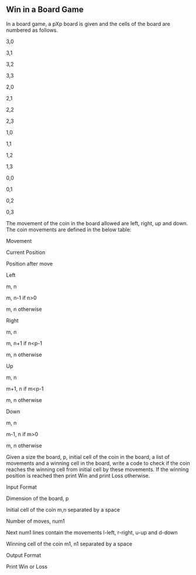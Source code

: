 ## Win in a Board Game

In a board game, a pXp board is given and the cells of the board are numbered as follows.

 

3,0

3,1

3,2

3,3

2,0

2,1

2,2

2,3

1,0

1,1

1,2

1,3

0,0

0,1

0,2

0,3

The movement of the coin in the board allowed are left, right, up and down. The coin movements are defined in the below table:

Movement

Current Position

Position after move

Left

m, n

m, n-1 if n>0

m, n otherwise

Right

m, n

m, n+1 if n<p-1

m, n otherwise

Up

m, n

m+1, n if m<p-1

m, n otherwise

Down

m, n

m-1, n if m>0

m, n otherwise

Given a size the board, p, initial cell of the coin in the board, a list of movements and a winning cell in the board, write a code to check if the coin reaches the winning cell from initial cell by these movements. If the winning position is reached then print Win and print Loss otherwise.

Input Format

Dimension of the board, p

Initial cell of the coin m,n separated by a space

Number of moves, num1

Next num1 lines contain the movements l-left, r-right, u-up and d-down

Winning cell of the coin m1, n1 separated by a space

Output Format

Print Win or Loss
